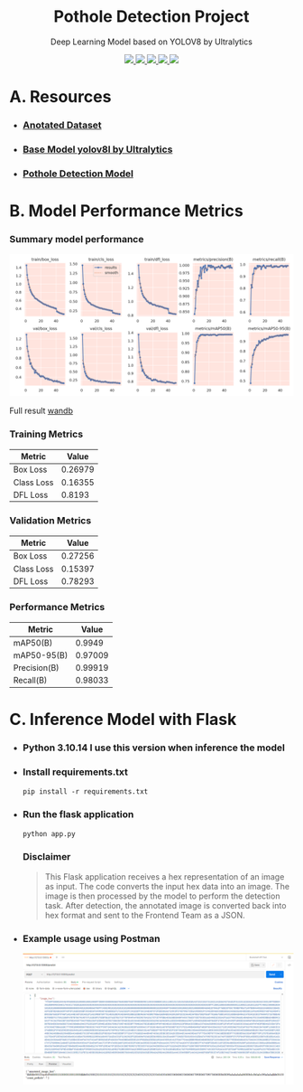 

<h1 align="center"> Pothole Detection Project </h1>
<p align="center"> Deep Learning Model based on YOLOV8 by Ultralytics</p>

<div align="center">

  <a href="https://www.python.org/">
    <img src="https://img.shields.io/badge/python-black?style=for-the-badge&logo=python&logoColor=white">
  </a>
  <a href="https://jupyter.org/">
    <img src="https://img.shields.io/badge/jupyter-black.svg?style=for-the-badge&logo=jupyter&logoColor=white">
  </a>
  <a href="https://pytorch.org/">
    <img src="https://img.shields.io/badge/PyTorch-black.svg?style=for-the-badge&logo=PyTorch&logoColor=white">
  </a>
  <a href="https://flask.palletsprojects.com/">
    <img src="https://img.shields.io/badge/flask-%23000.svg?style=for-the-badge&logo=flask&logoColor=white">
  </a>
  <a href="https://github.com/ultralytics/ultralytics">
    <img src="https://img.shields.io/badge/ultralytics-black?style=for-the-badge&logo=github&logoColor=white">
  </a>

</div>
<h1 align="center"></h1>

# A. Resources
- ### [Anotated Dataset](https://universe.roboflow.com/school-kwzhr/pothole-fko0z)
- ### [Base Model yolov8l by Ultralytics](https://github.com/ultralytics/assets/releases/download/v0.0.0/yolov8l.pt)
- ### [Pothole Detection Model](https://drive.google.com/drive/folders/1_RbQK4XePotMLD8VEliewattmBs7GSvp?usp=sharing) 

# B. Model Performance Metrics

### Summary model performance
  !["Summary model performance"](readme-image/Summary-model-performance.png)  

Full result [wandb](https://wandb.ai/redotiorg/YOLOv8/runs/0w0j3u1o)

### Training Metrics
| Metric         | Value    |
|----------------|----------|
| Box Loss       | 0.26979  |
| Class Loss     | 0.16355  |
| DFL Loss       | 0.8193   |

### Validation Metrics
| Metric         | Value    |
|----------------|----------|
| Box Loss       | 0.27256  |
| Class Loss     | 0.15397  |
| DFL Loss       | 0.78293  |

### Performance Metrics
| Metric             | Value    |
|--------------------|----------|
| mAP50(B)           | 0.9949   |
| mAP50-95(B)        | 0.97009  |
| Precision(B)       | 0.99919  |
| Recall(B)          | 0.98033  |


# C. Inference Model with Flask
- ### Python 3.10.14 I use this version when inference the model
- ### Install requirements.txt 
    ```javascripts
    pip install -r requirements.txt
    ```
- ### Run the flask application
    ```javascripts
    python app.py
    ```
  ### Disclaimer
  > This Flask application receives a hex representation of an image as input. The code converts the input hex data into an image. The image is then processed by the model to perform the detection task. After detection, the annotated image is converted back into hex format and sent to the Frontend Team as a JSON.

- ### Example usage using Postman
  !["Example Usage using Postman"](readme-image/Postman-example-usage.png)

